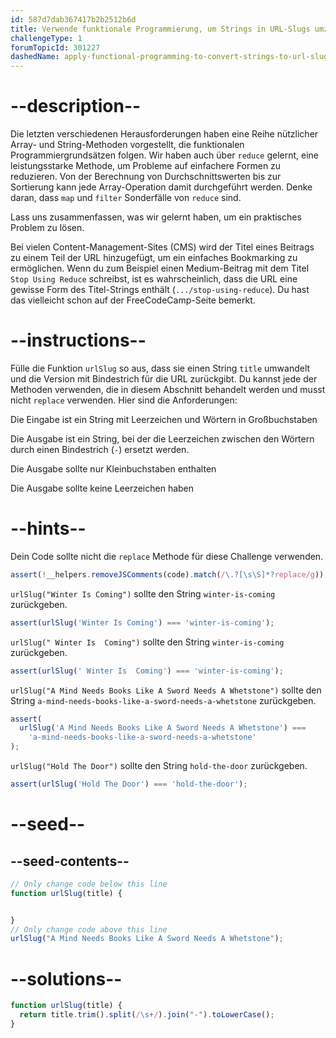 ```yaml
---
id: 587d7dab367417b2b2512b6d
title: Verwende funktionale Programmierung, um Strings in URL-Slugs umzuwandeln
challengeType: 1
forumTopicId: 301227
dashedName: apply-functional-programming-to-convert-strings-to-url-slugs
---
```


# --description--

Die letzten verschiedenen Herausforderungen haben eine Reihe nützlicher Array- und String-Methoden vorgestellt, die funktionalen Programmiergrundsätzen folgen. Wir haben auch über `reduce` gelernt, eine leistungsstarke Methode, um Probleme auf einfachere Formen zu reduzieren. Von der Berechnung von Durchschnittswerten bis zur Sortierung kann jede Array-Operation damit durchgeführt werden. Denke daran, dass `map` und `filter` Sonderfälle von `reduce` sind.

Lass uns zusammenfassen, was wir gelernt haben, um ein praktisches Problem zu lösen.

Bei vielen Content-Management-Sites (CMS) wird der Titel eines Beitrags zu einem Teil der URL hinzugefügt, um ein einfaches Bookmarking zu ermöglichen. Wenn du zum Beispiel einen Medium-Beitrag mit dem Titel `Stop Using Reduce` schreibst, ist es wahrscheinlich, dass die URL eine gewisse Form des Titel-Strings enthält (`.../stop-using-reduce`). Du hast das vielleicht schon auf der FreeCodeCamp-Seite bemerkt.

# --instructions--

Fülle die Funktion `urlSlug` so aus, dass sie einen String `title` umwandelt und die Version mit Bindestrich für die URL zurückgibt. Du kannst jede der Methoden verwenden, die in diesem Abschnitt behandelt werden und musst nicht `replace` verwenden. Hier sind die Anforderungen:

Die Eingabe ist ein String mit Leerzeichen und Wörtern in Großbuchstaben

Die Ausgabe ist ein String, bei der die Leerzeichen zwischen den Wörtern durch einen Bindestrich (`-`) ersetzt werden.

Die Ausgabe sollte nur Kleinbuchstaben enthalten

Die Ausgabe sollte keine Leerzeichen haben

# --hints--

Dein Code sollte nicht die `replace` Methode für diese Challenge verwenden.

```js
assert(!__helpers.removeJSComments(code).match(/\.?[\s\S]*?replace/g));
```

`urlSlug("Winter Is Coming")` sollte den String `winter-is-coming` zurückgeben.

```js
assert(urlSlug('Winter Is Coming') === 'winter-is-coming');
```

`urlSlug(" Winter Is  Coming")` sollte den String `winter-is-coming` zurückgeben.

```js
assert(urlSlug(' Winter Is  Coming') === 'winter-is-coming');
```

`urlSlug("A Mind Needs Books Like A Sword Needs A Whetstone")` sollte den String `a-mind-needs-books-like-a-sword-needs-a-whetstone` zurückgeben.

```js
assert(
  urlSlug('A Mind Needs Books Like A Sword Needs A Whetstone') ===
    'a-mind-needs-books-like-a-sword-needs-a-whetstone'
);
```

`urlSlug("Hold The Door")` sollte den String `hold-the-door` zurückgeben.

```js
assert(urlSlug('Hold The Door') === 'hold-the-door');
```

# --seed--

## --seed-contents--

```js
// Only change code below this line
function urlSlug(title) {


}
// Only change code above this line
urlSlug("A Mind Needs Books Like A Sword Needs A Whetstone");
```

# --solutions--

```js
function urlSlug(title) {
  return title.trim().split(/\s+/).join("-").toLowerCase();
}
```
